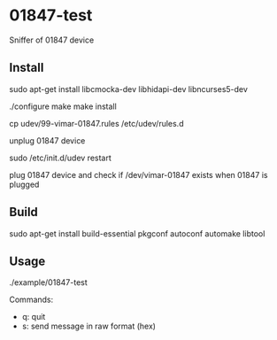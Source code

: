 # 01847-test

Sniffer of 01847 device

## Install

sudo apt-get install libcmocka-dev libhidapi-dev libncurses5-dev

./configure
make
make install

cp udev/99-vimar-01847.rules /etc/udev/rules.d

unplug 01847 device

sudo /etc/init.d/udev restart

plug 01847 device and check if /dev/vimar-01847 exists when 01847 is plugged


## Build

sudo apt-get install build-essential pkgconf autoconf automake libtool 


## Usage

./example/01847-test

Commands:
- q: quit
- s: send message in raw format (hex)

